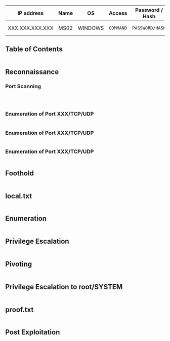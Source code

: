
| IP address      | Name | OS      | Access    | Password / Hash | FLAGS            | Status        |
| --------------- | ---- | ------- | --------- | --------------- | ---------------- | ------------- |
| XXX.XXX.XXX.XXX | MS02 | WINDOWS | `COMMAND` | `PASSWORD/HASH` | NONE/LOCAL/PROOF | NOT-PWND/PWND |

## Table of Contents

```table-of-contents
```

## Reconnaissance

### Port Scanning

```c

```

```c

```

```c

```

### Enumeration of Port XXX/TCP/UDP

```c

```

### Enumeration of Port XXX/TCP/UDP

```c

```

### Enumeration of Port XXX/TCP/UDP

```c

```

## Foothold

```c

```

## local.txt

```c

```

## Enumeration

```c

```

## Privilege Escalation

```c

```

## Pivoting

```c

```

## Privilege Escalation to root/SYSTEM

```c

```

## proof.txt

```c

```

## Post Exploitation

```c

```